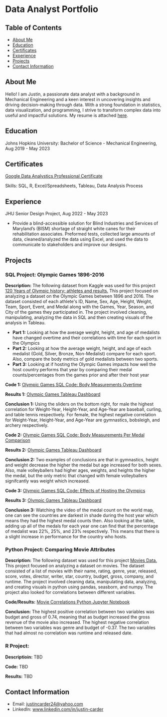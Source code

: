 # Data Analyst Portfolio

## Table of Contents
- [About Me](https://justincarder.github.io/portfolio/#about-me)
- [Education](https://justincarder.github.io/portfolio/#education)
- [Certificates](https://justincarder.github.io/portfolio/#certificates)
- [Experience](https://justincarder.github.io/portfolio/#experience)
- [Projects](https://justincarder.github.io/portfolio/#projects)
- [Contact Information](https://justincarder.github.io/portfolio/#contact-information)

## About Me 
Hello! I am Justin, a passionate data analyst with a background in Mechanical Engineering and a keen interest in uncovering insights and driving decision-making through data. With a strong foundation in statistics, data visualization, and programming, I strive to transform complex data into useful and impactful solutions. My resume is attached [here](https://github.com/JustinCarder/portfolio/blob/main/Olympic_Games_Project.sql).

## Education
Johns Hopkins University: Bachelor of Science - Mechanical Engineering, Aug 2019 - May 2023

## Certificates
[Google Data Analystics Professional Certificate](https://www.coursera.org/professional-certificates/google-data-analytics#courses)

Skills: SQL, R, Excel/Spreadsheets, Tableau, Data Analysis Process
## Experience
JHU Senior Design Project, Aug 2022 - May 2023
- Provide a blind-accessible solution for Blind Industries and Services of Maryland’s (BISM) shortage of straight white canes for their rehabilitation associates. Preformed tests, collected large amounts of data, cleaned/analyzed the data using Excel, and used the data to communicate to stakeholders and improve our designs.

## Projects

### SQL Project: Olympic Games 1896-2016
**Description:** The following dataset from Kaggle was used for this project [120 Years of Olympic history: athletes and results.](https://www.kaggle.com/datasets/heesoo37/120-years-of-olympic-history-athletes-and-results/data) This project focused on analyzing a dataset on the Olympic Games between 1896 and 2016. The dataset consisted of each athlete's ID, Name, Sex, Age, Height, Weight, Team, Sport, Event, and Medal along with the Games, Year, Season, and City of the games they participated in. The project involved cleaning, manipulating, analyzing the data in SQL and then creating visuals of the analysis in Tableau.
- **Part 1:** Looking at how the average weight, height, and age of medalists have changed overtime and their correlations with time for each sport in the Olympics
- **Part 2:** Looking at how the average weight, height, and age of each medalist (Gold, Silver, Bronze, Non-Medalist) compare for each sport. Also, compare the body metrics of gold medalists between two sports.
- **Part 3:** Looking at if hosting the Olympic Games impacts how well the host country performs that year by comparing their medal counts/percentages from the games prior and after their host year

**Code 1:** [Olympic Games SQL Code: Body Measurements Overtime](https://github.com/JustinCarder/portfolio/blob/main/Olympic_Games_Project.sql)

**Results 1:** [Olympic Games Tableau Dashboard](https://public.tableau.com/shared/JSZGP8XXM?:display_count=n&:origin=viz_share_link)

**Conclusion 1:** Using the sliders on the bottom right, for male the highest correlation for Weight-Year, Height-Year, and Age-Year are baseball, curling, and table tennis respectively. For female, the highest negative correlation for Weight-Year, Height-Year, and Age-Year are gymnastics, bobsleigh, and archery respectively.

**Code 2:** [Olympic Games SQL Code: Body Measurements Per Medal Comparison](https://github.com/JustinCarder/portfolio/blob/main/Body_Measurements_Per_Medal.sql)

**Results 2:** [Olympic Games Tableau Dashboard](https://public.tableau.com/views/OlympicGamesProject2/Dashboard1?:language=en-US&:sid=&:redirect=auth&:display_count=n&:origin=viz_share_link)

**Conclusion 2:** Two examples of conclusions are that in gymnastics, height and weight decrease the higher the medal but age increased for both sexes. Also, male volleyballers had higher ages, weights, and heights the higher the medal, but the only metric that changed with female volleyballers signifcantly was weight which increased.

**Code 3:** [Olympic Games SQL Code: Effects of Hosting the Olympics](https://github.com/JustinCarder/portfolio/blob/main/olympic_games_host_project.sql)

**Results 3:** [Olympic Games Tableau Dashboard](https://public.tableau.com/shared/WZGQYQDRR?:display_count=n&:origin=viz_share_link)

**Conclusion 3:** Watching the video of the medal count on the world map, one can see the countries are darkest in shade during the host year which means they had the highest medal counts then. Also looking at the table, adding up all of the medals for each year one can find that the percentage of medalist was 22%, 25%, and 23% respectively. This means that there is a slight increase in performance for the country who hosts.

### Python Project: Comparing Movie Attributes 
**Description:** The following dataset was used for this project [Movies Data.](https://github.com/JustinCarder/portfolio/blob/main/movies.csv) This project focused on analyzing a dataset on movies. The dataset consisted of a list of movies with their name, rating, genre, year, released, score, votes, director, writer, star, country, budget, gross, company, and runtime. The project involved cleaning data, manipulating data, analyzing, and creating visuals in python using pandas, seasborn, and numpy. The project also looked for correlations between different variables.

**Code/Results:** [Movie Correlations Python Jupyter Notebook](https://github.com/JustinCarder/portfolio/blob/main/MoviesProject.ipynb)

**Conclusion:** The highest positive correlation between two variables was budget and gross of 0.74, meaning that as budget increased the gross revenue of the movie also increased. The highest negative correlation between two variables was genre and budget of -0.37. The two variables that had almost no correlation was runtime and released date.

### R Project:
**Descriptioin:** TBD

**Code:** TBD

**Results:** TBD

## Contact Information
- Email: justincarder24@yahoo.com
- LinkedIn: www.linkedin.com/in/justin-carder
